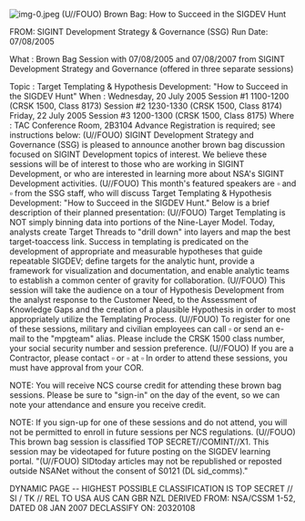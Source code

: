 ![img-0.jpeg](img-0.jpeg)
(U//FOUO) Brown Bag: How to Succeed in the SIGDEV Hunt

FROM: SIGINT Development Strategy \& Governance (SSG)
Run Date: 07/08/2005

What : Brown Bag Session with 07/08/2005 and 07/08/2007 from SIGINT Development Strategy and Governance (offered in three separate sessions)

Topic : Target Templating \& Hypothesis Development: "How to Succeed in the SIGDEV Hunt"
When : Wednesday, 20 July 2005
Session \#1 1100-1200 (CRSK 1500, Class 8173)
Session \#2 1230-1330 (CRSK 1500, Class 8174)
Friday, 22 July 2005
Session \#3 1200-1300 (CRSK 1500, Class 8175)
Where : TAC Conference Room, 2B3104
Advance Registration is required; see instructions below:
(U//FOUO) SIGINT Development Strategy and Governance (SSG) is pleased to announce another brown bag discussion focused on SIGINT Development topics of interest. We believe these sessions will be of interest to those who are working in SIGINT Development, or who are interested in learning more about NSA's SIGINT Development activities.
(U//FOUO) This month's featured speakers are $\square$ and $\square$ from the SSG staff, who will discuss Target Templating \& Hypothesis Development: "How to Succeed in the SIGDEV Hunt." Below is a brief description of their planned presentation:
(U//FOUO) Target Templating is NOT simply binning data into portions of the Nine-Layer Model. Today, analysts create Target Threads to "drill down" into layers and map the best target-toaccess link. Success in templating is predicated on the development of appropriate and measurable hypotheses that guide repeatable SIGDEV; define targets for the analytic hunt, provide a framework for visualization and documentation, and enable analytic teams to establish a common center of gravity for collaboration.
(U//FOUO) This session will take the audience on a tour of Hypothesis Development from the analyst response to the Customer Need, to the Assessment of Knowledge Gaps and the creation of a plausible Hypothesis in order to most appropriately utilize the Templating Process.
(U//FOUO) To register for one of these sessions, military and civilian employees can call $\square$ or send an e-mail to the "mpgteam" alias. Please include the CRSK 1500 class number, your social security number and session preference.
(U//FOUO) If you are a Contractor, please contact $\square$ or $\square$ at $\square$ In order to attend these sessions, you must have approval from your COR.

NOTE: You will receive NCS course credit for attending these brown bag sessions. Please be sure to "sign-in" on the day of the event, so we can note your attendance and ensure you receive credit.

NOTE: If you sign-up for one of these sessions and do not attend, you will not be permitted to enroll in future sessions per NCS regulations.
(U//FOUO) This brown bag session is classified TOP SECRET//COMINT//X1. This session may be videotaped for future posting on the SIGDEV learning portal.
"(U//FOUO) SIDtoday articles may not be republished or reposted outside NSANet without the consent of S0121 (DL sid_comms)."

DYNAMIC PAGE -- HIGHEST POSSIBLE CLASSIFICATION IS
TOP SECRET // SI / TK // REL TO USA AUS CAN GBR NZL
DERIVED FROM: NSA/CSSM 1-52, DATED 08 JAN 2007 DECLASSIFY ON: 20320108
